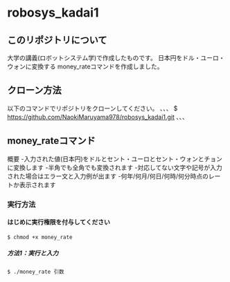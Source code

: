 # robosys_kadai1

## このリポジトリについて
大学の講義(ロボットシステム学)で作成したものです。
日本円をドル・ユーロ・ウォンに変換する
money_rateコマンドを作成しました。

## クローン方法
以下のコマンドでリポジトリをクローンしてください。
、、、
$ https://github.com/NaokiMaruyama978/robosys_kadai1.git
、、、

## money_rateコマンド
概要
-入力された値(日本円)をドルとセント・ユーロとセント・ウォンとチョンに変換します
-半角でも全角でも変換されます
-対応してない文字や記号が入力された場合はエラー文と入力例が出ます
-何年/何月/何日/何時/何分時点のレートか表示されます

### 実行方法
#### はじめに実行権限を付与してください
```
$ chmod +x money_rate
```
##### 方法1：実行と入力
```
$ ./money_rate 引数







